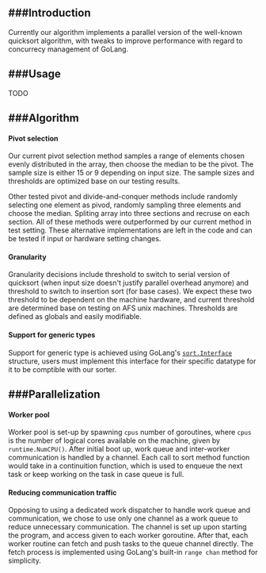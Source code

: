 




###Introduction
--
Currently our algorithm implements a parallel version of the well-known quicksort algorithm, with tweaks to improve performance with regard to concurrecy management of GoLang. 

###Usage
--
TODO

###Algorithm
--
#### Pivot selection

Our current pivot selection method samples a range of elements chosen evenly distributed in the array, then choose the median to be the pivot. The sample size is either 15 or 9 depending on input size. The sample sizes and thresholds are optimized base on our testing results.

Other tested pivot and divide-and-conquer methods include randomly selecting one element as pivod, randomly sampling three elements and choose the median. Spliting array into three sections and recruse on each section. All of these methods were outperformed by our current method in test setting. These alternative implementations are left in the code and can be tested if input or hardware setting changes.

#### Granularity
Granularity decisions include threshold to switch to serial version of quicksort (when input size doesn't justify parallel overhead anymore) and threshold to switch to insertion sort (for base cases). We expect these two threshold to be dependent on the machine hardware, and current threshold are determined base on testing on AFS unix machines. Thresholds are defined as globals and easily modifiable.


#### Support for generic types
Support for generic type is achieved using GoLang's [``sort.Interface``](https://golang.org/pkg/sort/#Interface) structure, users must implement this interface for their specific datatype for it to be comptible with our sorter.



###Parallelization
--
#### Worker pool
Worker pool is set-up by spawning ``cpus`` number of goroutines, where ``cpus`` is the number of logical cores available on the machine, given by ``runtime.NumCPU()``. After initial boot up, work queue and inter-worker communication is handled by a channel. Each call to sort method function would take in a continuition function, which is used to enqueue the next task or keep working on the task in case queue is full.


#### Reducing communication traffic
Opposing to using a dedicated work dispatcher to handle work queue and communication, we chose to use only one channel as a work queue to reduce unnecessary communication. The channel is set up upon starting the program, and access given to each worker goroutine. After that, each worker routine can fetch and push tasks to the queue channel directly. The fetch process is implemented using GoLang's built-in ``range chan`` method for simplicity.
